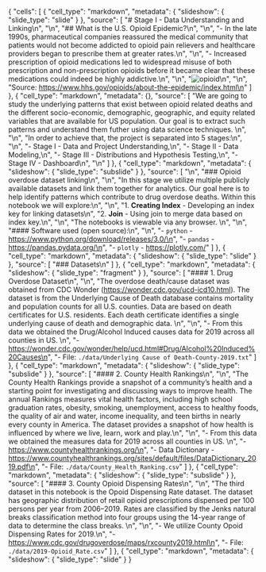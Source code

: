 {
 "cells": [
  {
   "cell_type": "markdown",
   "metadata": {
    "slideshow": {
     "slide_type": "slide"
    }
   },
   "source": [
    "# Stage I - Data Understanding and Linking\n",
    "\n",
    "## What is the U.S. Opioid Epidemic?\n",
    "\n",
    "- In the late 1990s, pharmaceutical companies reassured the medical community that patients would not become addicted to opioid pain relievers and healthcare providers began to prescribe them at greater rates.\n",
    "\n",
    "- Increased prescription of opioid medications led to widespread misuse of both prescription and non-prescription opioids before it became clear that these medications could indeed be highly addictive.\n",
    "\n",
    "![opioid](https://www.hhs.gov/opioids/sites/default/files/inline-images/opioids-infographic.png)\n",
    "\n",
    "Source: https://www.hhs.gov/opioids/about-the-epidemic/index.html\n"
   ]
  },
  {
   "cell_type": "markdown",
   "metadata": {},
   "source": [
    "We are going to study the underlying patterns that exist between opioid related deaths and the different socio-economic, demographic, geographic, and equity related variables that are available for US population. Our goal is to extract such patterns and understand them futher using data science techniques. \n",
    "\n",
    "In order to achieve that, the project is separated into 5 stages:\n",
    "\n",
    "- Stage I - Data and Project Understanding,\n",
    "- Stage II - Data Modeling,\n",
    "- Stage III - Distributions and Hypothesis Testing,\n",
    "- Stage IV - Dashboard\n",
    "\n"
   ]
  },
  {
   "cell_type": "markdown",
   "metadata": {
    "slideshow": {
     "slide_type": "subslide"
    }
   },
   "source": [
    "\n",
    "### Opioid overdose dataset linking\n",
    "\n",
    "In this stage we utilize multiple publicly available datasets and link them together for analytics. Our goal here is to help identify patterns which contribute to drug overdose deaths. Within this notebook we will explore:\n",
    "\n",
    "1. **Creating Index** - Developing an index key for linking datasets\n",
    "2. **Join** - Using join to merge data based on index key.\n",
    "\n",
    "The notebooks is viewable via any browser. \n",
    "\n",
    "#### Software used (open source):\n",
    "\n",
    "- `python` - https://www.python.org/download/releases/3.0/\n",
    "- `pandas` - https://pandas.pydata.org/\n",
    "- `plotly` - https://plotly.com/"
   ]
  },
  {
   "cell_type": "markdown",
   "metadata": {
    "slideshow": {
     "slide_type": "slide"
    }
   },
   "source": [
    "### Datasets\n"
   ]
  },
  {
   "cell_type": "markdown",
   "metadata": {
    "slideshow": {
     "slide_type": "fragment"
    }
   },
   "source": [
    "#### 1. Drug Overdose Dataset\n",
    "\n",
    "The overdose death/cause dataset was obtained from CDC Wonder (https://wonder.cdc.gov/ucd-icd10.html). The dataset is from the Underlying Cause of Death database contains mortality and population counts for all U.S. counties. Data are based on death certificates for U.S. residents. Each death certificate identifies a single underlying cause of death and demographic data. \n",
    "\n",
    "- From this data we obtained the Drug/Alcohol Induced causes data for 2019 across all counties in US. \n",
    "- https://wonder.cdc.gov/wonder/help/ucd.html#Drug/Alcohol%20Induced%20Causes\n",
    "- File: `./data/Underlying Cause of Death-County-2019.txt`"
   ]
  },
  {
   "cell_type": "markdown",
   "metadata": {
    "slideshow": {
     "slide_type": "subslide"
    }
   },
   "source": [
    "#### 2. County Health Rankings\n",
    "\n",
    "The County Health Rankings provide a snapshot of a community’s health and a starting point for investigating and discussing ways to improve health. The annual Rankings measures vital health factors, including high school graduation rates, obesity, smoking, unemployment, access to healthy foods, the quality of air and water, income inequality, and teen births in nearly every county in America. The dataset provides a snapshot of how health is influenced by where we live, learn, work and play.\n",
    "\n",
    "- From this data we obtained the measures data for 2019 across all counties in US. \n",
    "- https://www.countyhealthrankings.org/\n",
    "- Data Dictionary - https://www.countyhealthrankings.org/sites/default/files/DataDictionary_2019.pdf\n",
    "- File: `./data/County_Health_Ranking.csv`"
   ]
  },
  {
   "cell_type": "markdown",
   "metadata": {
    "slideshow": {
     "slide_type": "subslide"
    }
   },
   "source": [
    "#### 3. County Opioid Dispensing Rates\n",
    "\n",
    "The third dataset in this notebook is the Opoid Dispensing Rate dataset. The dataset has geographic distribution of retail opioid prescriptions dispensed per 100 persons per year from 2006–2019. Rates are classified by the Jenks natural breaks classification method into four groups using the 14-year range of data to determine the class breaks. \n",
    "\n",
    "- We utilize County Opoid Dispensing Rates for 2019.\n",
    "- https://www.cdc.gov/drugoverdose/maps/rxcounty2019.html\n",
    "- File: `./data/2019-Opioid_Rate.csv`"
   ]
  },
  {
   "cell_type": "markdown",
   "metadata": {
    "slideshow": {
     "slide_type": "slide"
    }
   }
   